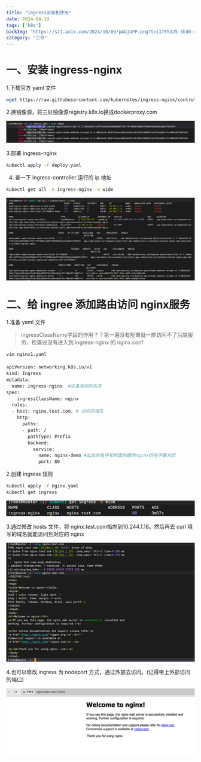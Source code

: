```yaml
---
title: "ingress安装和使用"
date: 2024-04-19
tags: ["k8s"]
backImg: "https://s21.ax1x.com/2024/10/09/pAGjUFP.png?t=11755325-3bd0-4842-803e-ef497de33ee1"
category: "工作"
---
```

# 一、安装 ingress-nginx

1.下载官方 yaml 文件

```bash
wget https://raw.githubusercontent.com/kubernetes/ingress-nginx/controller-v1.3.1/deploy/static/provider/cloud/deploy.yaml
```

2.换镜像源，将三处镜像源registry.k8s.io换成dockerproxy.com

![Untitled](images/Untitled.png)

3.部署 ingress-nginx

```bash
kubectl apply -f deploy.yaml 
```

4. 查一下 ingress-controller 运行的 ip 地址

```bash
kubectl get all -n ingress-nginx -o wide
```

![Untitled](images/Untitled%201.png)

# 二、给 ingree 添加路由访问 nginx服务

1.准备 yaml 文件

> ingressClassName字段的作用？？第一遍没有配置就一直访问不了后端服务，检查过没有进入到 ingress-nginx 的 nginx.conf

```bash
vim nginx1.yaml

apiVersion: networking.k8s.io/v1
kind: Ingress
metadata:
  name: ingress-nginx  #这条规则的名字
spec:
	ingressClassName: nginx
  rules:
  - host: nginx.test.com. # 访问的域名
    http:
      paths:
      - path: /
        pathType: Prefix
        backend:
          service:
            name: nginx-demo #此处的名字和前面创建的nginx的名字要对应
            port: 80
```

2.创建 ingress 规则

```bash
kubectl apply -f nginx.yaml
kubectl get ingress
```

![Untitled](images/Untitled%202.png)

3.通过修改 hosts 文件，将 nginx.test.com指向到10.244.1.18。然后再去 curl 填写的域名就能访问到对应的 nginx

![Untitled](images/Untitled%203.png)

4.也可以修改 ingress 为 nodeport 方式，通过外部去访问。(记得带上外部访问的端口)

![Untitled](images/Untitled%204.png)
